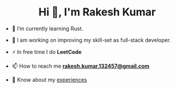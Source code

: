 <h1 align="center">Hi 👋, I'm Rakesh Kumar</h1>

-   🔭 I’m currently learning Rust. 

-   🌱 I am working on improving my skill-set as full-stack developer.

-   ⚡ In free time I do **LeetCode**

-   📫 How to reach me **rakesh.kumar.132457@gmail.com**

-   📄 Know about my [experiences](https://drive.google.com/file/d/182VV1u5TUvZIp4o3EIjGMfFitZOdOtQ5/view?usp=sharing)

